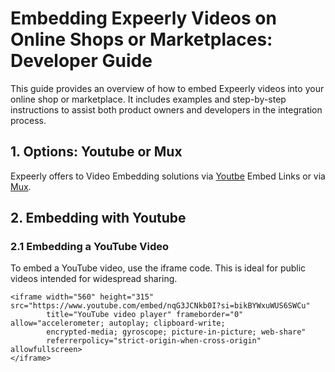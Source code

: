 # Embedding Expeerly Videos on Online Shops or Marketplaces: Developer Guide
This guide provides an overview of how to embed Expeerly videos into your online shop or marketplace. It includes examples and step-by-step instructions to assist both product owners and developers in the integration process.

## 1. Options: Youtube or Mux
Expeerly offers to Video Embedding solutions via [Youtbe](https://www.youtube.com/) Embed Links or via [Mux](https://www.mux.com/).

## 2. Embedding with Youtube
### 2.1 Embedding a YouTube Video
To embed a YouTube video, use the iframe code. This is ideal for public videos intended for widespread sharing.
```
<iframe width="560" height="315" src="https://www.youtube.com/embed/nqG3JCNkb0I?si=bikBYWxuWUS6SWCu" 
        title="YouTube video player" frameborder="0" allow="accelerometer; autoplay; clipboard-write; 
        encrypted-media; gyroscope; picture-in-picture; web-share" 
        referrerpolicy="strict-origin-when-cross-origin" allowfullscreen>
</iframe>
```

